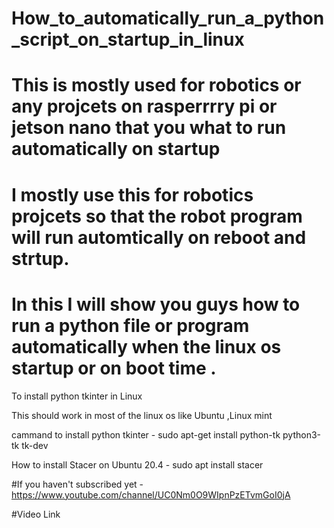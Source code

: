 # How_to_automatically_run_a_python_script_on_startup_in_linux
# This is mostly used for robotics or any projcets on rasperrrry pi or jetson nano that you what to run automatically on startup 

# I mostly use this for robotics projcets so that the robot program will run automtically on reboot and strtup.

# In this I will show you guys how to run a python file or program automatically when the linux os startup or on boot time .

To install python tkinter in Linux 

This should work in most of the linux os like Ubuntu ,Linux mint 

cammand to install python tkinter - sudo apt-get install python-tk python3-tk tk-dev

How to install Stacer on Ubuntu 20.4 - sudo apt install stacer

#If you haven't subscribed yet - https://www.youtube.com/channel/UC0Nm0O9WIpnPzETvmGoI0jA 

#Video Link 
